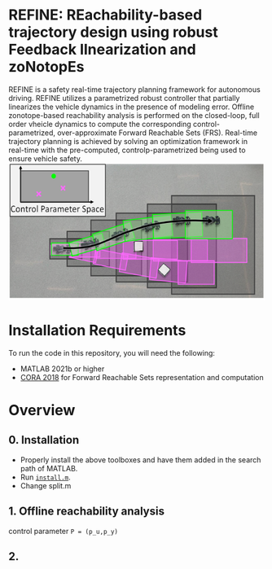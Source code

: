 # REFINE: REachability-based trajectory design using robust Feedback lInearization and zoNotopEs

REFINE is a safety real-time trajectory planning framework for autonomous driving. REFINE utilizes a parametrized robust controller that partially linearizes the vehicle dynamics in the presence of modeling error. Offline zonotope-based reachability analysis is performed on the closed-loop, full order vheicle dynamics to compute the corresponding control-parametrized, over-approximate Forward Reachable Sets (FRS). Real-time trajectory planning is achieved by solving an optimization framework in real-time with the pre-computed, controlp-parametrized being used to ensure vehicle safety.
<img height="270" src="/Image/overview.png"/>

# Installation Requirements
To run the code in this repository, you will need the following:
- MATLAB 2021b or higher
- [CORA 2018](https://tumcps.github.io/CORA/) for Forward Reachable Sets representation and computation

# Overview
## 0. Installation
- Properly install the above toolboxes and have them added in the search path of MATLAB.
- Run [`install.m`](https://github.com/jinsunl/REFINE/blob/main/install.m).
- Change split.m


## 1. Offline reachability analysis
control parameter `P = (p_u,p_y)`



## 2. 

